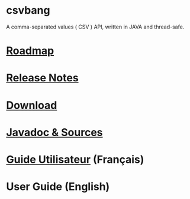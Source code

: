 csvbang
=======

A comma-separated values ( CSV ) API, written in JAVA and thread-safe.

# [Roadmap](https://github.com/lecogiteur/csvbang/wiki/Roadmap)
# [Release Notes](https://github.com/lecogiteur/csvbang/wiki/Release-Notes)
# [Download](https://github.com/lecogiteur/csvbang/wiki/Download)
# [Javadoc & Sources](https://github.com/lecogiteur/csvbang/wiki/Javadoc-&-Sources)
# [Guide Utilisateur](https://github.com/lecogiteur/csvbang/wiki/Guide-utilisateur) (Français)
# User Guide (English)
